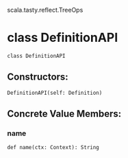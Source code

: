 scala.tasty.reflect.TreeOps
# class DefinitionAPI

<pre><code class="language-scala" >class DefinitionAPI</pre></code>
## Constructors:
<pre><code class="language-scala" >DefinitionAPI(self: Definition)</pre></code>

## Concrete Value Members:
### name
<pre><code class="language-scala" >def name(ctx: Context): String</pre></code>

